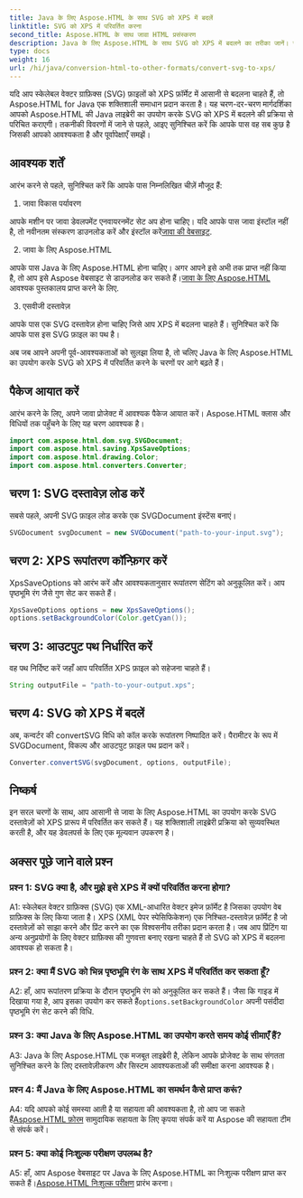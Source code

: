 ```yaml
---
title: Java के लिए Aspose.HTML के साथ SVG को XPS में बदलें
linktitle: SVG को XPS में परिवर्तित करना
second_title: Aspose.HTML के साथ जावा HTML प्रसंस्करण
description: Java के लिए Aspose.HTML के साथ SVG को XPS में बदलने का तरीका जानें। सहज रूपांतरण के लिए सरल, चरण-दर-चरण मार्गदर्शिका।
type: docs
weight: 16
url: /hi/java/conversion-html-to-other-formats/convert-svg-to-xps/
---
```


यदि आप स्केलेबल वेक्टर ग्राफ़िक्स (SVG) फ़ाइलों को XPS फ़ॉर्मेट में आसानी से बदलना चाहते हैं, तो Aspose.HTML for Java एक शक्तिशाली समाधान प्रदान करता है। यह चरण-दर-चरण मार्गदर्शिका आपको Aspose.HTML की Java लाइब्रेरी का उपयोग करके SVG को XPS में बदलने की प्रक्रिया से परिचित कराएगी। तकनीकी विवरणों में जाने से पहले, आइए सुनिश्चित करें कि आपके पास वह सब कुछ है जिसकी आपको आवश्यकता है और पूर्वापेक्षाएँ समझें।

## आवश्यक शर्तें

आरंभ करने से पहले, सुनिश्चित करें कि आपके पास निम्नलिखित चीज़ें मौजूद हैं:

1. जावा विकास पर्यावरण

 आपके मशीन पर जावा डेवलपमेंट एनवायरनमेंट सेट अप होना चाहिए। यदि आपके पास जावा इंस्टॉल नहीं है, तो नवीनतम संस्करण डाउनलोड करें और इंस्टॉल करें[जावा की वेबसाइट](https://www.oracle.com/java/technologies/javase-downloads.html).

2. जावा के लिए Aspose.HTML

आपके पास Java के लिए Aspose.HTML होना चाहिए। अगर आपने इसे अभी तक प्राप्त नहीं किया है, तो आप इसे Aspose वेबसाइट से डाउनलोड कर सकते हैं।[जावा के लिए Aspose.HTML](https://releases.aspose.com/html/java/) आवश्यक पुस्तकालय प्राप्त करने के लिए.

3. एसवीजी दस्तावेज़

आपके पास एक SVG दस्तावेज़ होना चाहिए जिसे आप XPS में बदलना चाहते हैं। सुनिश्चित करें कि आपके पास इस SVG फ़ाइल का पथ है।

अब जब आपने अपनी पूर्व-आवश्यकताओं को सुलझा लिया है, तो चलिए Java के लिए Aspose.HTML का उपयोग करके SVG को XPS में परिवर्तित करने के चरणों पर आगे बढ़ते हैं।

## पैकेज आयात करें

आरंभ करने के लिए, अपने जावा प्रोजेक्ट में आवश्यक पैकेज आयात करें। Aspose.HTML क्लास और विधियों तक पहुँचने के लिए यह चरण आवश्यक है।

```java
import com.aspose.html.dom.svg.SVGDocument;
import com.aspose.html.saving.XpsSaveOptions;
import com.aspose.html.drawing.Color;
import com.aspose.html.converters.Converter;
```

## चरण 1: SVG दस्तावेज़ लोड करें

सबसे पहले, अपनी SVG फ़ाइल लोड करके एक SVGDocument इंस्टेंस बनाएं।

```java
SVGDocument svgDocument = new SVGDocument("path-to-your-input.svg");
```

## चरण 2: XPS रूपांतरण कॉन्फ़िगर करें

XpsSaveOptions को आरंभ करें और आवश्यकतानुसार रूपांतरण सेटिंग को अनुकूलित करें। आप पृष्ठभूमि रंग जैसे गुण सेट कर सकते हैं।

```java
XpsSaveOptions options = new XpsSaveOptions();
options.setBackgroundColor(Color.getCyan());
```

## चरण 3: आउटपुट पथ निर्धारित करें

वह पथ निर्दिष्ट करें जहाँ आप परिवर्तित XPS फ़ाइल को सहेजना चाहते हैं।

```java
String outputFile = "path-to-your-output.xps";
```

## चरण 4: SVG को XPS में बदलें

अब, कन्वर्टर की convertSVG विधि को कॉल करके रूपांतरण निष्पादित करें। पैरामीटर के रूप में SVGDocument, विकल्प और आउटपुट फ़ाइल पथ प्रदान करें।

```java
Converter.convertSVG(svgDocument, options, outputFile);
```

## निष्कर्ष

इन सरल चरणों के साथ, आप आसानी से जावा के लिए Aspose.HTML का उपयोग करके SVG दस्तावेज़ों को XPS प्रारूप में परिवर्तित कर सकते हैं। यह शक्तिशाली लाइब्रेरी प्रक्रिया को सुव्यवस्थित करती है, और यह डेवलपर्स के लिए एक मूल्यवान उपकरण है।

## अक्सर पूछे जाने वाले प्रश्न

### प्रश्न 1: SVG क्या है, और मुझे इसे XPS में क्यों परिवर्तित करना होगा?

A1: स्केलेबल वेक्टर ग्राफ़िक्स (SVG) एक XML-आधारित वेक्टर इमेज फ़ॉर्मेट है जिसका उपयोग वेब ग्राफ़िक्स के लिए किया जाता है। XPS (XML पेपर स्पेसिफिकेशन) एक निश्चित-दस्तावेज़ फ़ॉर्मेट है जो दस्तावेज़ों को साझा करने और प्रिंट करने का एक विश्वसनीय तरीका प्रदान करता है। जब आप प्रिंटिंग या अन्य अनुप्रयोगों के लिए वेक्टर ग्राफ़िक्स की गुणवत्ता बनाए रखना चाहते हैं तो SVG को XPS में बदलना आवश्यक हो सकता है।

### प्रश्न 2: क्या मैं SVG को भिन्न पृष्ठभूमि रंग के साथ XPS में परिवर्तित कर सकता हूँ?

 A2: हाँ, आप रूपांतरण प्रक्रिया के दौरान पृष्ठभूमि रंग को अनुकूलित कर सकते हैं। जैसा कि गाइड में दिखाया गया है, आप इसका उपयोग कर सकते हैं`options.setBackgroundColor` अपनी पसंदीदा पृष्ठभूमि रंग सेट करने की विधि.

### प्रश्न 3: क्या Java के लिए Aspose.HTML का उपयोग करते समय कोई सीमाएँ हैं?

A3: Java के लिए Aspose.HTML एक मजबूत लाइब्रेरी है, लेकिन आपके प्रोजेक्ट के साथ संगतता सुनिश्चित करने के लिए दस्तावेज़ीकरण और सिस्टम आवश्यकताओं की समीक्षा करना आवश्यक है।

### प्रश्न 4: मैं Java के लिए Aspose.HTML का समर्थन कैसे प्राप्त करूं?

 A4: यदि आपको कोई समस्या आती है या सहायता की आवश्यकता है, तो आप जा सकते हैं[Aspose.HTML फ़ोरम](https://forum.aspose.com/) सामुदायिक सहायता के लिए कृपया संपर्क करें या Aspose की सहायता टीम से संपर्क करें।

### प्रश्न 5: क्या कोई निःशुल्क परीक्षण उपलब्ध है?

 A5: हाँ, आप Aspose वेबसाइट पर Java के लिए Aspose.HTML का निःशुल्क परीक्षण प्राप्त कर सकते हैं।[Aspose.HTML निःशुल्क परीक्षण](https://releases.aspose.com/) प्रारंभ करना।